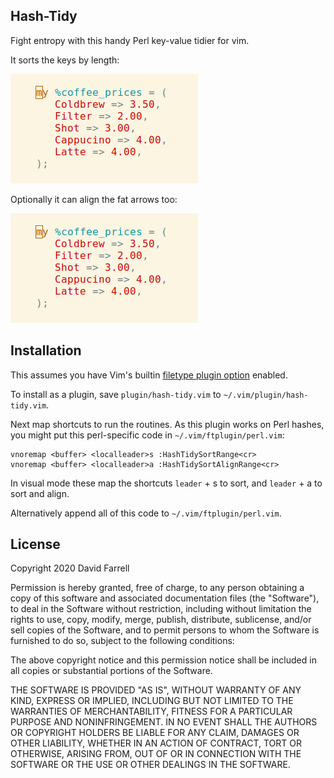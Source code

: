 Hash-Tidy
---------
Fight entropy with this handy Perl key-value tidier for vim.

It sorts the keys by length:

![](hash-tidy-sort-only.gif)

Optionally it can align the fat arrows too:

![](hash-tidy-sort-align.gif)

Installation
------------
This assumes you have Vim's builtin [filetype plugin option](http://vimdoc.sourceforge.net/htmldoc/filetype.html#:filetype-plugin-on)
enabled.

To install as a plugin, save `plugin/hash-tidy.vim` to
`~/.vim/plugin/hash-tidy.vim`.

Next map shortcuts to run the routines. As this plugin works on Perl hashes,
you might put this perl-specific code in `~/.vim/ftplugin/perl.vim`:

```
vnoremap <buffer> <localleader>s :HashTidySortRange<cr>
vnoremap <buffer> <localleader>a :HashTidySortAlignRange<cr>
```

In visual mode these map the shortcuts `leader` + s to sort, and `leader` + a
to sort and align.

Alternatively append all of this code to `~/.vim/ftplugin/perl.vim`.

License
-------
Copyright 2020 David Farrell

Permission is hereby granted, free of charge, to any person obtaining a copy of this software and associated documentation files (the "Software"), to deal in the Software without restriction, including without limitation the rights to use, copy, modify, merge, publish, distribute, sublicense, and/or sell copies of the Software, and to permit persons to whom the Software is furnished to do so, subject to the following conditions:

The above copyright notice and this permission notice shall be included in all copies or substantial portions of the Software.

THE SOFTWARE IS PROVIDED "AS IS", WITHOUT WARRANTY OF ANY KIND, EXPRESS OR IMPLIED, INCLUDING BUT NOT LIMITED TO THE WARRANTIES OF MERCHANTABILITY, FITNESS FOR A PARTICULAR PURPOSE AND NONINFRINGEMENT. IN NO EVENT SHALL THE AUTHORS OR COPYRIGHT HOLDERS BE LIABLE FOR ANY CLAIM, DAMAGES OR OTHER LIABILITY, WHETHER IN AN ACTION OF CONTRACT, TORT OR OTHERWISE, ARISING FROM, OUT OF OR IN CONNECTION WITH THE SOFTWARE OR THE USE OR OTHER DEALINGS IN THE SOFTWARE.
